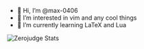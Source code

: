 - 👋 Hi, I’m @max-0406
- 👀 I’m interested in vim and any cool things
- 🌱 I’m currently learning LaTeX and Lua

![Zerojudge Stats](https://zj-query-0.herokuapp.com/user?user_id=126459&name=Max&theme=tokyonight)
